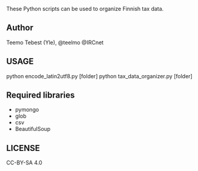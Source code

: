 These Python scripts can be used to organize Finnish tax data.

## Author

Teemo Tebest (Yle), @teelmo @IRCnet

## USAGE

python encode_latin2utf8.py [folder]
python tax_data_organizer.py [folder]

## Required libraries

- pymongo
- glob
- csv
- BeautifulSoup

## LICENSE

CC-BY-SA 4.0